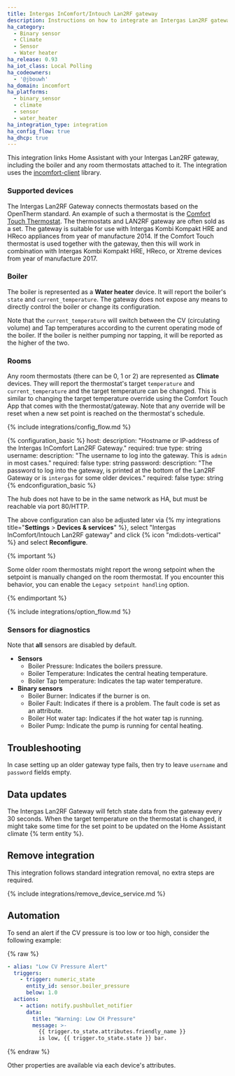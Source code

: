 ```yaml
---
title: Intergas InComfort/Intouch Lan2RF gateway
description: Instructions on how to integrate an Intergas Lan2RF gateway with Home Assistant.
ha_category:
  - Binary sensor
  - Climate
  - Sensor
  - Water heater
ha_release: 0.93
ha_iot_class: Local Polling
ha_codeowners:
  - '@jbouwh'
ha_domain: incomfort
ha_platforms:
  - binary_sensor
  - climate
  - sensor
  - water_heater
ha_integration_type: integration
ha_config_flow: true
ha_dhcp: true
---
```


This integration links Home Assistant with your Intergas Lan2RF gateway, including the boiler and any room thermostats attached to it.
The integration uses the [incomfort-client](https://pypi.org/project/incomfort-client/) library.

### Supported devices

The Intergas Lan2RF Gateway connects thermostats based on the OpenTherm standard. An example of such a thermostat is the [Comfort Touch Thermostat](https://www.intergas-verwarming.nl/en/consumer/products/comfort-touch-thermostat/). The thermostats and LAN2RF gateway are often sold as a set. The gateway is suitable for use with Intergas Kombi Kompakt HRE and HReco appliances from year of manufacture 2014. If the Comfort Touch thermostat is used together with the gateway, then this will work in combination with Intergas Kombi Kompakt HRE, HReco, or Xtreme devices from year of manufacture 2017.

### Boiler

The boiler is represented as a **Water heater** device. It will report the boiler's `state` and `current_temperature`. The gateway does not expose any means to directly control the boiler or change its configuration.

Note that the `current_temperature` will switch between the CV (circulating volume) and Tap temperatures according to the current operating mode of the boiler.  If the boiler is neither pumping nor tapping, it will be reported as the higher of the two.

### Rooms

Any room thermostats (there can be 0, 1 or 2) are represented as **Climate** devices. They will report the thermostat's target `temperature` and `current_temperature` and the target temperature can be changed. This is similar to changing the target temperature override using the Comfort Touch App that comes with the thermostat/gateway. Note that any override will be reset when a new set point is reached on the thermostat's schedule.

{% include integrations/config_flow.md %}

{% configuration_basic %}
host:
    description: "Hostname or IP-address of the Intergas InComfort Lan2RF Gateway."
    required: true
    type: string
username:
    description: "The username to log into the gateway. This is `admin` in most cases."
    required: false
    type: string
password:
    description: "The password to log into the gateway, is printed at the bottom of the Lan2RF Gateway or is `intergas` for some older devices."
    required: false
    type: string
{% endconfiguration_basic %}

The hub does not have to be in the same network as HA, but must be reachable via port 80/HTTP.

The above configuration can also be adjusted later via
{% my integrations title="**Settings** > **Devices & services**" %},
select "Intergas InComfort/Intouch Lan2RF gateway" and click {% icon "mdi:dots-vertical" %} and select **Reconfigure**.

{% important %}

Some older room thermostats might report the wrong setpoint when the setpoint is manually changed on the room thermostat. If you encounter this behavior, you can enable the `Legacy setpoint handling` option.

{% endimportant %}

{% include integrations/option_flow.md %}

### Sensors for diagnostics

Note that **all** sensors are disabled by default.

- **Sensors**
  - Boiler Pressure: Indicates the boilers pressure.
  - Boiler Temperature: Indicates the central heating temperature.
  - Boiler Tap temperature: Indicates the tap water temperature.
- **Binary sensors**
  - Boiler Burner: Indicates if the burner is on.
  - Boiler Fault: Indicates if there is a problem. The fault code is set as an attribute.
  - Boiler Hot water tap: Indicates if the hot water tap is running.
  - Boiler Pump: Indicate the pump is running for cental heating.

## Troubleshooting

In case setting up an older gateway type fails, then try to leave `username` and `password` fields empty.

## Data updates

The Intergas Lan2RF Gateway will fetch state data from the gateway every 30 seconds. When the target temperature on the thermostat is changed, it might take some time for the set point to be updated on the Home Assistant climate {% term entity %}.

## Remove integration

This integration follows standard integration removal, no extra steps are required.

{% include integrations/remove_device_service.md %}

## Automation

To send an alert if the CV pressure is too low or too high, consider the following example:

{% raw %}

```yaml
- alias: "Low CV Pressure Alert"
  triggers:
    - trigger: numeric_state
      entity_id: sensor.boiler_pressure
      below: 1.0
  actions:
    - action: notify.pushbullet_notifier
      data:
        title: "Warning: Low CH Pressure"
        message: >-
          {{ trigger.to_state.attributes.friendly_name }}
          is low, {{ trigger.to_state.state }} bar.
```

{% endraw %}

Other properties are available via each device's attributes.
